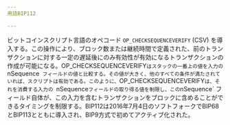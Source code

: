 ```yaml
---
用語BIP112

---
```

ビットコインスクリプト言語のオペコード `OP_CHECKSEQUENCEVERIFY` (CSV) を導入する。この操作により、ブロック数または継続時間で定義された、前のトランザクションに対する一定の遅延後にのみ有効性が有効になるトランザクションの作成が可能になる。OP_CHECKSEQUENCEVERIFY` はスタックの一番上の値を入力の `nSequence` フィールドの値と比較する。その値が大きく、他のすべての条件が満たされていれば、スクリプトは有効である。このように、`OP_CHECKSEQUENCEVERIFY`は、それを消費する入力の `nSequence` フィールドの取り得る値を制限し、この `nSequence` フィールド自体が、この入力を含むトランザクションをブロックに含めることができるタイミングを制限する。BIP112は2016年7月4日のソフトフォークでBIP68とBIP113とともに導入され、BIP9方式で初めてアクティブ化された。